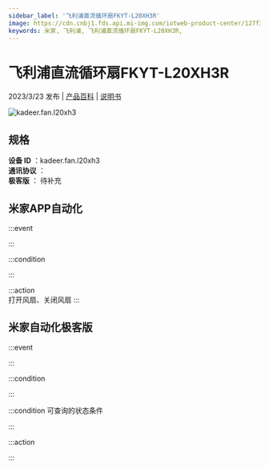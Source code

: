 ```yaml
---
sidebar_label: '飞利浦直流循环扇FKYT-L20XH3R'
image: https://cdn.cnbj1.fds.api.mi-img.com/iotweb-product-center/127f3a75c3b6c147b1e28aed8b336f02_1675412247062.png?GalaxyAccessKeyId=AKVGLQWBOVIRQ3XLEW&Expires=9223372036854775807&Signature=q7rZDlq7FA8aG9nRpdujEmEagMI=
keywords: 米家, 飞利浦, 飞利浦直流循环扇FKYT-L20XH3R, 
---
```

# 飞利浦直流循环扇FKYT-L20XH3R

2023/3/23 发布 | [产品百科](https://home.mi.com/webapp/content/baike/product/index.html?model=kadeer.fan.l20xh3/) | [说明书](https://home.mi.com/views/introduction.html?model=kadeer.fan.l20xh3&region=cn)

![kadeer.fan.l20xh3](https://cdn.cnbj1.fds.api.mi-img.com/iotweb-product-center/127f3a75c3b6c147b1e28aed8b336f02_1675412247062.png?GalaxyAccessKeyId=AKVGLQWBOVIRQ3XLEW&Expires=9223372036854775807&Signature=q7rZDlq7FA8aG9nRpdujEmEagMI=)

## 规格  
> 
**设备 ID** ：kadeer.fan.l20xh3  
**通讯协议** ：  
**极客版**  ： 待补充 


## 米家APP自动化  

:::event  

:::

:::condition  

:::

:::action   
打开风扇、关闭风扇
:::

## 米家自动化极客版  

:::event  

:::

:::condition  

:::

:::condition 可查询的状态条件  

:::

:::action  

:::

        
